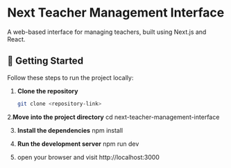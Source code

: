 # Next Teacher Management Interface

A web-based interface for managing teachers, built using Next.js and React.

## 🚀 Getting Started

Follow these steps to run the project locally:

1. **Clone the repository**

   ```bash
   git clone <repository-link>

2.**Move into the project directory**
cd next-teacher-management-interface

3. **Install the dependencies**
npm install

4. **Run the development server**
npm run dev

6. open your browser and visit
http://localhost:3000
